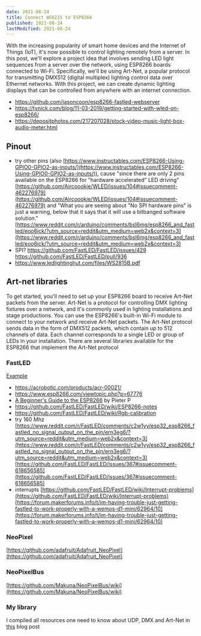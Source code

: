 ```yaml
---
date: 2021-08-24
title: Connect WS8215 to ESP8266
published: 2021-08-24
lastModified: 2021-08-24
---
```


With the increasing popularity of smart home devices and the Internet of Things (IoT), it's now possible to control lighting remotely from a server. In this post, we'll explore a project idea that involves sending LED light sequences from a server over the network, using ESP8266 boards connected to Wi-Fi. Specifically, we'll be using Art-Net, a popular protocol for transmitting DMX512 (digital multiplex) lighting control data over Ethernet networks. With this project, we can create dynamic lighting displays that can be controlled from anywhere with an internet connection. 

- https://github.com/jasoncoon/esp8266-fastled-webserver
- https://tynick.com/blog/11-03-2019/getting-started-with-wled-on-esp8266/
- https://depositphotos.com/217207028/stock-video-music-light-box-audio-meter.html


## Pinout

- try other pins (also [https://www.instructables.com/ESP8266-Using-GPIO0-GPIO2-as-inputs/](https://www.instructables.com/ESP8266-Using-GPIO0-GPIO2-as-inputs/)), cause "since there are only 2 pins available on the ESP8266 for "hardware accelerated" LED driving" [https://github.com/Aircoookie/WLED/issues/104#issuecomment-462276979](https://github.com/Aircoookie/WLED/issues/104#issuecomment-462276979) and "What you are seeing about "No SPI hardware pins" is just a warning, below that it says that it will use a bitbanged software solution." [https://www.reddit.com/r/arduino/comments/bsl6mg/esp8266_and_fastled/eoo6ick/?utm_source=reddit&utm_medium=web2x&context=3](https://www.reddit.com/r/arduino/comments/bsl6mg/esp8266_and_fastled/eoo6ick/?utm_source=reddit&utm_medium=web2x&context=3)
- SPI? https://github.com/FastLED/FastLED/issues/429 https://github.com/FastLED/FastLED/pull/936
- https://www.ledlightinghut.com/files/WS2815B.pdf


## Art-net libraries

To get started, you'll need to set up your ESP8266 board to receive Art-Net packets from the server. Art-Net is a protocol for controlling DMX lighting fixtures over a network, and it's commonly used in lighting installations and stage productions. You can use the ESP8266's built-in Wi-Fi module to connect to your network and receive Art-Net packets. The Art-Net protocol sends data in the form of DMX512 packets, which contain up to 512 channels of data. Each channel corresponds to a single LED or group of LEDs in your installation. There are several libraries available for the ESP8266 that implement the Art-Net protocol


### FastLED

[Example](/make/ws8215-led-strip-fastled-example)

- https://acrobotic.com/products/acr-00021/
- https://www.esp8266.com/viewtopic.php?p=67776
- [A Beginner's Guide to the ESP8266](https://tttapa.github.io/ESP8266/Chap04%20-%20Microcontroller.html) by Pieter P
- https://github.com/FastLED/FastLED/wiki/ESP8266-notes
- https://github.com/FastLED/FastLED/wiki/Rgb-calibration
- try 160 Mhz [https://www.reddit.com/r/FastLED/comments/c2w1yy/esp32_esp8266_fastled_no_signal_output_on_the_pin/ern3eg6/?utm_source=reddit&utm_medium=web2x&context=3](https://www.reddit.com/r/FastLED/comments/c2w1yy/esp32_esp8266_fastled_no_signal_output_on_the_pin/ern3eg6/?utm_source=reddit&utm_medium=web2x&context=3) [https://github.com/FastLED/FastLED/issues/367#issuecomment-618656585](https://github.com/FastLED/FastLED/issues/367#issuecomment-618656585)
- interrupts [https://github.com/FastLED/FastLED/wiki/Interrupt-problems](https://github.com/FastLED/FastLED/wiki/Interrupt-problems) [https://forum.makerforums.info/t/im-having-trouble-just-getting-fastled-to-work-properly-with-a-wemos-d1-mini/62964/10](https://forum.makerforums.info/t/im-having-trouble-just-getting-fastled-to-work-properly-with-a-wemos-d1-mini/62964/10)


### NeoPixel

[https://github.com/adafruit/Adafruit_NeoPixel](https://github.com/adafruit/Adafruit_NeoPixel)


### NeoPixelBus

[https://github.com/Makuna/NeoPixelBus/wiki](https://github.com/Makuna/NeoPixelBus/wiki)

### My library

I compiled all resources one need to know about UDP, DMX and Art-Net in [this](/code/udp-client-and-art-net-parser) blog post